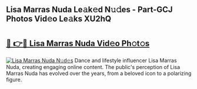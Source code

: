 ## Lisa Marras Nuda Le𝚊k𝚎d N𝚞𝚍es - Part-GCJ Photos Vid𝚎o Le𝚊ks XU2hQ

# <h2><a href="http://fbeuf8.evod.top/?m=Lisa+Marras+Nuda">🔗 👉🔴 Lisa Marras Nuda Vid𝚎o Ph𝚘t𝚘s</a></h2>

[![Lisa Marras Nuda N𝚞d𝚎s](https://i.imgur.com/8V9OHl7.gif)](http://fbeuf8.evod.top/?m=Lisa+Marras+Nuda)
Dance and lifestyle influencer Lisa Marras Nuda, creating engaging online content. The public's perception of Lisa Marras Nuda has evolved over the years, from a beloved icon to a polarizing figure. 
